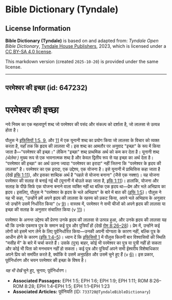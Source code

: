 # Bible Dictionary (Tyndale)

## License Information

**Bible Dictionary (Tyndale)** is based on and adapted from: _Tyndale Open Bible Dictionary_, [Tyndale House Publishers](https://tyndaleopenresources.com/), 2023, which is licensed under a [CC BY-SA 4.0 license](https://creativecommons.org/licenses/by-sa/4.0/legalcode.en).

This markdown version (created `2025-10-20`) is provided under the same license.



--------------------------------

## परमेश्वर की इच्छा (id: 647232)

परमेश्वर की इच्छा
=================

नये नियम का एक महत्वपूर्ण शब्द जो परमेश्वर की पसंद और संकल्प को दर्शाता है, जो लालसा से उत्पन्न होता है।

पौलुस ने [इफिसियों 1:5, 9](https://ref.ly/Eph1:5,Eph1:9), और [11](https://ref.ly/Eph1:11) में एक यूनानी शब्द का प्रयोग किया जो लालसा के विचार को व्यक्त करता है, यहाँ तक कि हृदय की लालसा भी। इस शब्द का आमतौर पर अनुवाद "इच्छा" के रूप में किया जाता है—"परमेश्वर की इच्छा।" लेकिन "इच्छा" शब्द प्राथमिक अर्थ को कम कर देता है। यूनानी शब्द *(थेलेमा )* मुख्य रूप से एक भावनात्मक शब्द है और केवल द्वितीय रूप से यह इच्छा का अर्थ देता है। "परमेश्वर की इच्छा" का अर्थ उतना ज्यादा "परमेश्वर का इरादा" नहीं जितना कि "परमेश्वर के हृदय की लालसा" है। परमेश्वर का एक इरादा, एक उद्देश्य, एक योजना है। इसे यूनानी में प्राथिसिस कहा जाता है (देखें [इफि 1:11](https://ref.ly/Eph1:11)), और इसका शाब्दिक अर्थ है "पहले से योजना बनाना" (जैसे एक नक्शा)। यह योजना परमेश्वर की सलाह से बनाई गई थी (यूनानी में बोउले कहा जाता है, [इफि 1:11](https://ref.ly/Eph1:11))। हालांकि, योजना और सलाह के पीछे सिर्फ एक योजना बनाने वाला व्यक्ति नहीं था बल्कि एक हृदय था—प्रेम और भले अभिप्राय का हृदय। इसलिए, पौलुस ने "परमेश्वर के हृदय के भले अभिप्राय" के बारे में बात की ([इफि 1:5](https://ref.ly/Eph1:5))। पौलुस ने यह भी कहा, "उन्होंने हमें अपने हृदय की लालसा के रहस्य को प्रकट किया, अपने भले अभिप्राय के अनुसार जो उन्होंने उसमें निर्धारित किया" (v [9](https://ref.ly/Eph1:9))। वास्तव में, परमेश्वर ने सभी चीजों को अपने हृदय की लालसा या इच्छा की सलाह के अनुसार संचालित किया (v [11](https://ref.ly/Eph1:11))।

परमेश्वर के अनन्त उद्देश्य की प्रेरणा उनके हृदय की लालसा से उत्पन्न हुआ, और उनके हृदय की लालसा यह थी कि उनके एकमात्र पुत्र के समान कई पुत्र और पुत्रियाँ हों (देखें [रोम 8:26–28](https://ref.ly/Rom8:26-Rom8:28))। प्रेम में, उन्होंने कई लोगों को इसमें भाग लेने के लिए पूर्वनिर्धारित किया—उनकी अपनी योग्यता के कारण नहीं, बल्कि पुत्र के आधीन होने के कारण ([इफि 1:4–5](https://ref.ly/Eph1:4-Eph1:5))। ध्यान दें कि [इफिसियों 1](https://ref.ly/Eph1:1-Eph1:23) में पौलुस कितनी बार विश्वासियों की स्थिति "मसीह में" के बारे में चर्चा करते हैं। उसके (पुत्र) बाहर, कोई भी परमेश्वर का पुत्र या पुत्री नहीं हो सकता और कोई भी पिता को मनभावन नहीं हो सकता। कई पुत्र और पुत्रियाँ अपने सभी ईश्वरीय विशेषाधिकार अपने प्रिय को समर्पित करते है, क्योंकि वे उसमें अनुग्रहित और उसमें चुने हुए हैं (v [6\)](https://ref.ly/Eph1:6)। इस प्रकार, पूर्वनिर्धारण और चयन परमेश्वर की इच्छा के विषय है।

*यह भी देखें* चुने हुए, चुनाव; पूर्वनिर्धारण। 

* **Associated Passages:** EPH 1:5; EPH 1:6; EPH 1:9; EPH 1:11; ROM 8:26–ROM 8:28; EPH 1:4–EPH 1:5; EPH 1:1–EPH 1:23
* **Associated Articles:** पूर्वनियति (ID: `733720@TyndaleBibleDictionary`)

